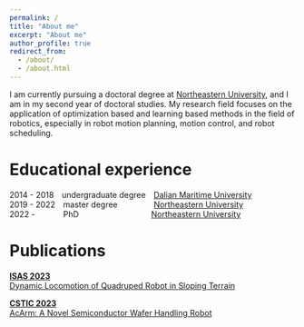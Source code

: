 ```yaml
---
permalink: /
title: "About me"
excerpt: "About me"
author_profile: true
redirect_from: 
  - /about/
  - /about.html
---
```

I am currently pursuing a doctoral degree at [Northeastern University](https://www.neu.edu.cn/), and I am in my second year of doctoral studies. My research field focuses on the application of optimization based and learning based methods in the field of robotics, especially in robot motion planning, motion control, and robot scheduling.

Educational experience
=======
2014 - 2018&emsp;undergraduate degree&emsp;[Dalian Maritime University](https://www.dlmu.edu.cn/)      
2019 - 2022&emsp;master degree&emsp;&emsp;&emsp;&emsp;&nbsp;&nbsp;[Northeastern University](https://www.neu.edu.cn/)      
2022 - &nbsp;&emsp;&emsp;&emsp;PhD &emsp;&emsp;&emsp;&emsp;&emsp;&emsp;&emsp;&emsp;&nbsp;&nbsp;&nbsp;[Northeastern University](https://www.neu.edu.cn/)

Publications
=======
[**ISAS 2023**   
Dynamic Locomotion of Quadruped Robot in Sloping Terrain](https://ieeexplore.ieee.org/document/10164446)     

[**CSTIC 2023**   
AcArm: A Novel Semiconductor Wafer Handling Robot](https://ieeexplore.ieee.org/document/10219280)    
